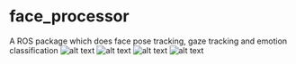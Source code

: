 # face_processor
A ROS package which does face pose tracking, gaze tracking and emotion classification
![alt text](https://github.com/man-do/face_processor/blob/main/imgs/deepin-screen-recorder_Select%20area_20220224230342.gif "Face pose tracking")
![alt text](https://github.com/man-do/face_processor/blob/main/imgs/vokoscreen-2022-03-21_14-09-59.gif "")
![alt text](https://github.com/man-do/face_processor/blob/main/imgs/vokoscreen-2022-03-21_14-12-07.gif "")
![alt text](https://github.com/man-do/face_processor/blob/main/imgs/vokoscreen-2022-03-21_14-12-31.gif "")

